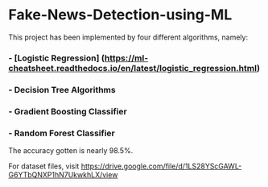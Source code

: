 # Fake-News-Detection-using-ML

This project has been implemented by four different algorithms, namely:

### - [Logistic Regression] (https://ml-cheatsheet.readthedocs.io/en/latest/logistic_regression.html)
### - Decision Tree Algorithms 
### - Gradient Boosting Classifier 
### - Random Forest Classifier 

The accuracy gotten is nearly 98.5%.

For dataset files, visit https://drive.google.com/file/d/1LS28YScGAWL-G6YTbQNXP1hN7UkwkhLX/view

